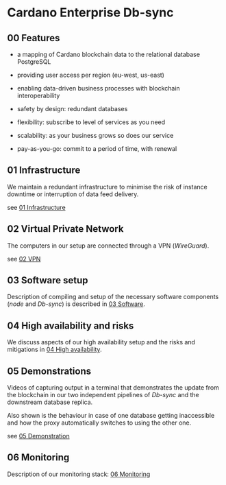 # Cardano Enterprise Db-sync

## 00 Features

* a mapping of Cardano blockchain data to the relational database PostgreSQL

* providing user access per region (eu-west, us-east)

* enabling data-driven business processes with blockchain interoperability

* safety by design: redundant databases

* flexibility: subscribe to level of services as you need

* scalability: as your business grows so does our service

* pay-as-you-go: commit to a period of time, with renewal


## 01 Infrastructure

We maintain a redundant infrastructure to minimise the risk of instance downtime or interruption of data feed delivery.

see [01 Infrastructure](01_Infrastructure.md)


## 02 Virtual Private Network

The computers in our setup are connected through a VPN (_WireGuard_).

see [02 VPN](02_VPN.md)


## 03 Software setup

Description of compiling and setup of the necessary software components (_node_ and _Db-sync_) is described in [03 Software](03_Software.md).


## 04 High availability and risks

We discuss aspects of our high availability setup and the risks and mitigations in [04 High availability](04_High_availability.md).


## 05 Demonstrations

Videos of capturing output in a terminal that demonstrates the update from the blockchain in our two independent pipelines of _Db-sync_ and the downstream database replica.

Also shown is the behaviour in case of one database getting inaccessible and how the proxy automatically switches to using the other one.

see [05 Demonstration](05_Demonstration_M1.md)

## 06 Monitoring

Description of our monitoring stack: [06 Monitoring](06_Monitoring.md)